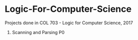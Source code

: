# Logic-For-Computer-Science

Projects done in COL 703 - Logic for Computer Science, 2017

1. Scanning and Parsing P0